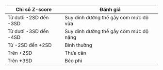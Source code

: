 | Chỉ số Z-score              | Đánh giá                                         |
|----------------------------|--------------------------------------------------|
| Từ dưới -2SD đến -3SD      | Suy dinh dưỡng thể gầy còm mức độ vừa            |
| Từ dưới -3SD đến -4SD      | Suy dinh dưỡng thể gầy còm mức độ nặng           |
| Từ -2SD đến +2SD           | Bình thường                                      |
| Trên +2SD                  | Thừa cân                                         |
| Trên +3SD                  | Béo phì                                          |
